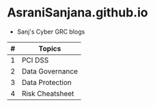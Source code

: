 # AsraniSanjana.github.io
- Sanj's Cyber GRC blogs

| # | Topics          |
|---|-----------------|
| 1 | PCI DSS         |
| 2 | Data Governance |
| 3 | Data Protection |
| 4 | Risk Cheatsheet |

